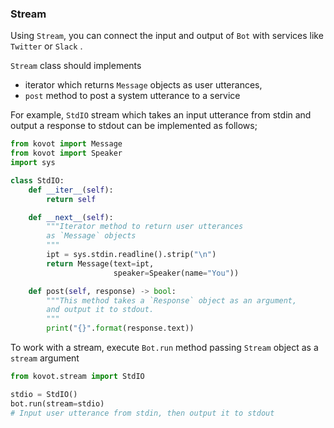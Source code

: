 ### Stream

Using `Stream`, you can connect the input and output of `Bot` with services like `Twitter` or `Slack` .

`Stream` class should implements

- iterator which returns `Message` objects as user utterances,
- `post` method to post a system utterance to a service

For example, `StdIO` stream which takes an input utterance from stdin and output a response to stdout can be implemented as follows;

```py
from kovot import Message
from kovot import Speaker
import sys

class StdIO:
    def __iter__(self):
        return self

    def __next__(self):
        """Iterator method to return user utterances
        as `Message` objects
        """
        ipt = sys.stdin.readline().strip("\n")
        return Message(text=ipt,
                       speaker=Speaker(name="You"))

    def post(self, response) -> bool:
        """This method takes a `Response` object as an argument,
        and output it to stdout.
        """
        print("{}".format(response.text))
```

To work with a stream, execute `Bot.run` method passing `Stream` object as a `stream` argument

```py
from kovot.stream import StdIO

stdio = StdIO()
bot.run(stream=stdio)
# Input user utterance from stdin, then output it to stdout
```
